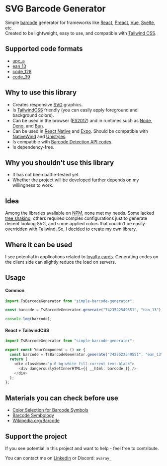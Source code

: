 # SVG Barcode Generator

Simple [barcode](https://en.wikipedia.org/wiki/Barcode) generator for frameworks like [React](https://react.dev/),
[Preact](https://preactjs.com/), [Vue](https://vuejs.org/), [Svelte](https://svelte.dev/), etc.\
Created to be lightweight, easy to use, and compatible with [Tailwind CSS](Tailwind).

## Supported code formats

- [upc_a](https://en.wikipedia.org/wiki/Universal_Product_Code)
- [ean_13](https://en.wikipedia.org/wiki/International_Article_Number)
- [code_128](https://en.wikipedia.org/wiki/Code_128)
- [code_39](https://en.wikipedia.org/wiki/Code_39)

## Why to use this library

- Creates responsive [SVG](https://en.wikipedia.org/wiki/SVG) graphics.
- Is [TailwindCSS](https://tailwindcss.com/) friendly (you can easily apply foreground and background colors).
- Can be used in the browser ([ES2017](https://caniuse.com/?search=es2017)) and in runtimes such as
  [Node](https://nodejs.org/), [Deno](https://deno.com/), and [Bun](https://bun.sh/).
- Can be used in [React Native](https://reactnative.dev/) and [Expo](https://expo.dev/). Should be compatible with
  [NativeWind](https://www.nativewind.dev/) and [Unistyles](https://www.unistyl.es/).
- Is compatible with
  [Barcode Detection API codes](https://developer.mozilla.org/en-US/docs/Web/API/Barcode_Detection_API#supported_barcode_formats).
- Is dependency-free.

## Why you shouldn't use this library

- It has not been battle-tested yet.
- Whether the project will be developed further depends on my willingness to work.

## Idea

Among the libraries available on [NPM](https://www.npmjs.com/), none met my needs. Some lacked
[tree shaking](https://developer.mozilla.org/en-US/docs/Glossary/Tree_shaking), others required complex configurations
just to generate decent looking SVG, and some applied colors that couldn’t be easily overridden with Tailwind. So, I
decided to create my own library.

## Where it can be used

I see potential in applications related to [loyalty cards](https://en.wikipedia.org/wiki/Loyalty_program). Generating
codes on the client side can slightly reduce the load on servers.

## Usage

#### Common

```ts
import TsBarcodeGenerator from "simple-barcode-generator";

const barcode = TsBarcodeGenerator.generate("7423522549551", "ean_13");

console.log(barcode);
```

#### React + TailwindCSS

```ts
import TsBarcodeGenerator from "simple-barcode-generator";

export const YourComponent = () => {
  const barcode = TsBarcodeGenerator.generate("7423522549551", "ean_13");
  return (
    <div className="p-6 bg-white fill-current text-black">
      <div dangerouslySetInnerHTML={{ __html: barcode }} />
    </div>
  );
};
```

## Materials you can check before use

- [Color Selection for Barcode Symbols](https://www.barcode.graphics/upc-color-guide)
- [Barcode Symbology](https://www.scandit.com/products/barcode-scanning/symbologies)
- [Wikipedia.org/Barcode](https://en.wikipedia.org/wiki/Barcode)

## Support the project

If you see potential in this project and want to help - feel free to contribute.

You can contact me on [LinkedIn](https://www.linkedin.com/in/wasowsky/) or Discord: `avaray_`
